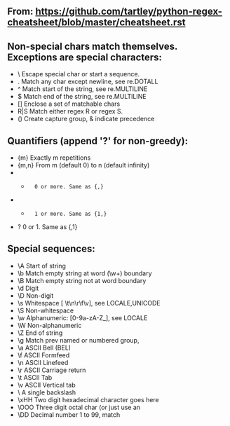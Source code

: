 From: https://github.com/tartley/python-regex-cheatsheet/blob/master/cheatsheet.rst
------------------------------------------------------------------------

Non-special chars match themselves. Exceptions are special characters:
----------------------------------------------------------------------

- \       Escape special char or start a sequence.
- .       Match any char except newline, see re.DOTALL
- ^       Match start of the string, see re.MULTILINE
- $       Match end of the string, see re.MULTILINE
- []      Enclose a set of matchable chars
- R|S     Match either regex R or regex S.
- ()      Create capture group, & indicate precedence

Quantifiers (append '?' for non-greedy):
----------------------------------------

- {m}     Exactly m repetitions
- {m,n}   From m (default 0) to n (default infinity)
- *       0 or more. Same as {,}
- +       1 or more. Same as {1,}
- ?       0 or 1. Same as {,1}
 
Special sequences:
------------------

- \A  Start of string
- \b  Match empty string at word (\w+) boundary
- \B  Match empty string not at word boundary
- \d  Digit
- \D  Non-digit
- \s  Whitespace [ \t\n\r\f\v], see LOCALE,UNICODE
- \S  Non-whitespace
- \w  Alphanumeric: [0-9a-zA-Z_], see LOCALE
- \W  Non-alphanumeric
- \Z  End of string
- \g<id>  Match prev named or numbered group,
- \a  ASCII Bell (BEL)
- \f  ASCII Formfeed
- \n  ASCII Linefeed
- \r  ASCII Carriage return
- \t  ASCII Tab
- \v  ASCII Vertical tab
- \\  A single backslash
- \xHH   Two digit hexadecimal character goes here
- \OOO   Three digit octal char (or just use an
- \DD    Decimal number 1 to 99, match

